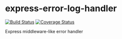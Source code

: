 # express-error-log-handler
[![Build Status](https://travis-ci.org/mikeChatsky/express-error-log-handler.svg?branch=master)](https://travis-ci.org/mikeChatsky/express-error-log-handler) [![Coverage Status](https://coveralls.io/repos/github/mikeChatsky/express-error-log-handler/badge.svg?branch=master)](https://coveralls.io/github/mikeChatsky/express-error-log-handler?branch=master)

Express middleware-like error handler
